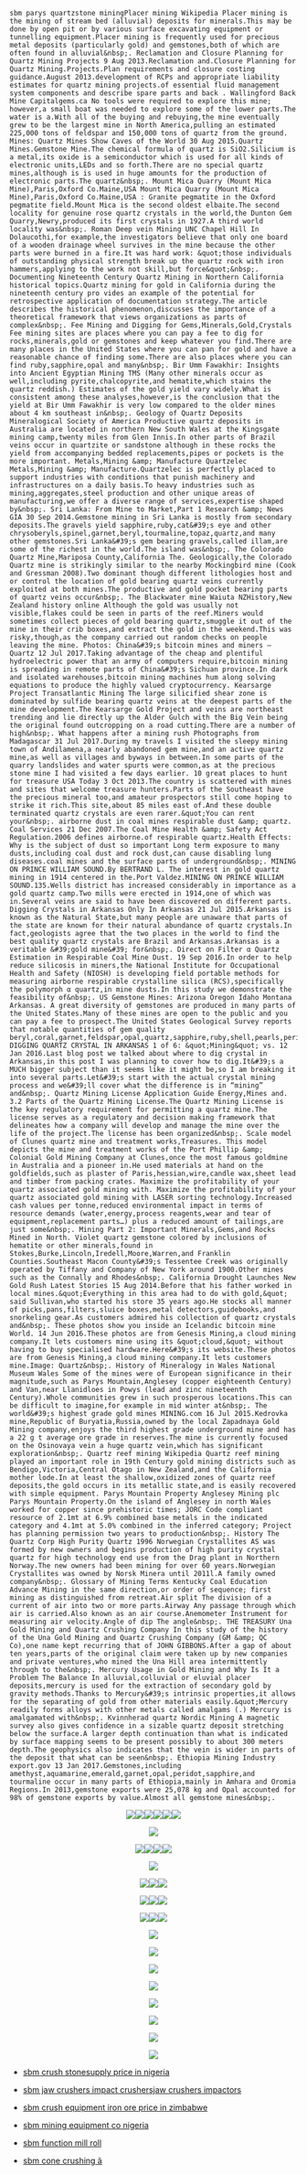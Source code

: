 
```
sbm parys quartzstone miningPlacer mining Wikipedia Placer mining is the mining of stream bed (alluvial) deposits for minerals.This may be done by open pit or by various surface excavating equipment or tunnelling equipment.Placer mining is frequently used for precious metal deposits (particularly gold) and gemstones,both of which are often found in alluvial&nbsp;. Reclamation and Closure Planning for Quartz Mining Projects 9 Aug 2013.Reclamation and.Closure Planning for Quartz Mining.Projects.Plan requirements and closure costing guidance.August 2013.development of RCPs and appropriate liability estimates for quartz mining projects.of essential fluid management system components and describe spare parts and back . Wallingford Back Mine Capitalgems.ca No tools were required to explore this mine; however,a small boat was needed to explore some of the lower parts.The water is a.With all of the buying and rebuying,the mine eventually grew to be the largest mine in North America,pulling an estimated 225,000 tons of feldspar and 150,000 tons of quartz from the ground. Mines: Quartz Mines Show Caves of the World 30 Aug 2015.Quartz Mines.Gemstone Mine.The chemical formula of quartz is SiO2.Silicium is a metal,its oxide is a semiconductor which is used for all kinds of electronic units,LEDs and so forth.There are no special quartz mines,although is is used in huge amounts for the production of electronic parts.The quartz&nbsp;. Mount Mica Quarry (Mount Mica Mine),Paris,Oxford Co.Maine,USA Mount Mica Quarry (Mount Mica Mine),Paris,Oxford Co.Maine,USA : Granite pegmatite in the Oxford pegmatite field.Mount Mica is the second oldest elbaite.The second locality for genuine rose quartz crystals in the world,the Dunton Gem Quarry,Newry,produced its first crystals in 1927.A third world locality was&nbsp;. Roman Deep vein Mining UNC Chapel Hill In Dolaucothi,for example,the investigators believe that only one board of a wooden drainage wheel survives in the mine because the other parts were burned in a fire.It was hard work: &quot;those individuals of outstanding physical strength break up the quartz rock with iron hammers,applying to the work not skill,but force&quot;&nbsp;. Documenting Nineteenth Century Quartz Mining in Northern California historical topics.Quartz mining for gold in California during the nineteenth century pro vides an example of the potential for retrospective application of documentation strategy.The article describes the historical phenomenon,discusses the importance of a theoretical framework that views organizations as parts of complex&nbsp;. Fee Mining and Digging for Gems,Minerals,Gold,Crystals Fee mining sites are places where you can pay a fee to dig for rocks,minerals,gold or gemstones and keep whatever you find.There are many places in the United States where you can pan for gold and have a reasonable chance of finding some.There are also places where you can find ruby,sapphire,opal and many&nbsp;. Bir Umm Fawakhir: Insights into Ancient Egyptian Mining TMS (Many other minerals occur as well,including pyrite,chalcopyrite,and hematite,which stains the quartz reddish.) Estimates of the gold yield vary widely.What is consistent among these analyses,however,is the conclusion that the yield at Bir Umm Fawakhir is very low compared to the older mines about 4 km southeast in&nbsp;. Geology of Quartz Deposits Mineralogical Society of America Productive quartz deposits in Australia are located in northern New South Wales at the Kingsgate mining camp,twenty miles from Glen Innis.In other parts of Brazil veins occur in quartzite or sandstone although in these rocks the yield from accompanying bedded replacements,pipes or pockets is the more important. Metals,Mining &amp; Manufacture Quartzelec Metals,Mining &amp; Manufacture.Quartzelec is perfectly placed to support industries with conditions that punish machinery and infrastructures on a daily basis.To heavy industries such as mining,aggregates,steel production and other unique areas of manufacturing,we offer a diverse range of services,expertise shaped by&nbsp;. Sri Lanka: From Mine to Market,Part 1 Research &amp; News GIA 30 Sep 2014.Gemstone mining in Sri Lanka is mostly from secondary deposits.The gravels yield sapphire,ruby,cat&#39;s eye and other chrysoberyls,spinel,garnet,beryl,tourmaline,topaz,quartz,and many other gemstones.Sri Lanka&#39;s gem bearing gravels,called illam,are some of the richest in the world.The island was&nbsp;. The Colorado Quartz Mine,Mariposa County,California The. Geologically,the Colorado Quartz mine is strikingly similar to the nearby Mockingbird mine (Cook and Gressman 2008).Two dominant though different lithologies host and or control the location of gold bearing quartz veins currently exploited at both mines.The productive and gold pocket bearing parts of quartz veins occur&nbsp;. The Blackwater mine Waiuta NZHistory,New Zealand history online Although the gold was usually not visible,flakes could be seen in parts of the reef.Miners would sometimes collect pieces of gold bearing quartz,smuggle it out of the mine in their crib boxes,and extract the gold in the weekend.This was risky,though,as the company carried out random checks on people leaving the mine. Photos: China&#39;s bitcoin mines and miners — Quartz 12 Jul 2017.Taking advantage of the cheap and plentiful hydroelectric power that an army of computers require,bitcoin mining is spreading in remote parts of China&#39;s Sichuan province.In dark and isolated warehouses,bitcoin mining machines hum along solving equations to produce the highly valued cryptocurrency. Kearsarge Project Transatlantic Mining The large silicified shear zone is dominated by sulfide bearing quartz veins at the deepest parts of the mine development.The Kearsarge Gold Project and veins are northeast trending and lie directly up the Alder Gulch with the Big Vein being the original found outcropping on a road cutting.There are a number of high&nbsp;. What happens after a mining rush Photographs from Madagascar 31 Jul 2017.During my travels I visited the sleepy mining town of Andilamena,a nearly abandoned gem mine,and an active quartz mine,as well as villages and byways in between.In some parts of the quarry landslides and water spurts were common,as at the precious stone mine I had visited a few days earlier. 10 great places to hunt for treasure USA Today 3 Oct 2013.The country is scattered with mines and sites that welcome treasure hunters.Parts of the Southeast have the precious mineral too,and amateur prospectors still come hoping to strike it rich.This site,about 85 miles east of.And these double terminated quartz crystals are even rarer.&quot;You can rent your&nbsp;. airborne dust in coal mines respirable dust &amp; quartz. Coal Services 21 Dec 2007.The Coal Mine Health &amp; Safety Act Regulation.2006 defines airborne.of respirable quartz.Health Effects: Why is the subject of dust so important Long term exposure to many dusts,including coal dust and rock dust,can cause disabling lung diseases.coal mines and the surface parts of underground&nbsp;. MINING ON PRINCE WILLIAM SOUND.By BERTRAND L. The interest in gold quartz mining in 1914 centered in the.Port Valdez.MINING ON PRINCE WILLIAM SOUND.135.Wells district has increased considerably in importance as a gold quartz camp.Two mills were erected in 1914,one of which was in.Several veins are said to have been discovered on different parts. Digging Crystals in Arkansas Only In Arkansas 21 Jul 2015.Arkansas is known as the Natural State,but many people are unaware that parts of the state are known for their natural abundance of quartz crystals.In fact,geologists agree that the two places in the world to find the best quality quartz crystals are Brazil and Arkansas.Arkansas is a veritable &#39;gold mine&#39; for&nbsp;. Direct on Filter α Quartz Estimation in Respirable Coal Mine Dust. 19 Sep 2016.In order to help reduce silicosis in miners,the National Institute for Occupational Health and Safety (NIOSH) is developing field portable methods for measuring airborne respirable crystalline silica (RCS),specifically the polymorph α quartz,in mine dusts.In this study we demonstrate the feasibility of&nbsp;. US Gemstone Mines: Arizona Oregon Idaho Montana Arkansas. A great diversity of gemstones are produced in many parts of the United States.Many of these mines are open to the public and you can pay a fee to prospect.The United States Geological Survey reports that notable quantities of gem quality beryl,coral,garnet,feldspar,opal,quartz,sapphire,ruby,shell,pearls,peridot,&nbsp;. DIGGING QUARTZ CRYSTAL IN ARKANSAS 1 of 6: &quot;Mining&quot; vs. 12 Jan 2016.Last blog post we talked about where to dig crystal in Arkansas,in this post I was planning to cover how to dig.It&#39;s a MUCH bigger subject than it seems like it might be,so I am breaking it into several parts.Let&#39;s start with the actual crystal mining process and we&#39;ll cover what the difference is in “mining” and&nbsp;. Quartz Mining License Application Guide Energy,Mines and. 3.2 Parts of the Quartz Mining License.The Quartz Mining License is the key regulatory requirement for permitting a quartz mine.The license serves as a regulatory and decision making framework that delineates how a company will develop and manage the mine over the life of the project.The license has been organized&nbsp;. Scale model of Clunes quartz mine and treatment works,Treasures. This model depicts the mine and treatment works of the Port Phillip &amp; Colonial Gold Mining Company at Clunes,once the most famous goldmine in Australia and a pioneer in.He used materials at hand on the goldfields,such as plaster of Paris,hessian,wire,candle wax,sheet lead and timber from packing crates. Maximize the profitability of your quartz associated gold mining with. Maximize the profitability of your quartz associated gold mining with LASER sorting technology.Increased cash values per tonne,reduced environmental impact in terms of resource demands (water,energy,process reagents,wear and tear of equipment,replacement parts…) plus a reduced amount of tailings,are just some&nbsp;. Mining Part 2: Important Minerals,Gems,and Rocks Mined in North. Violet quartz gemstone colored by inclusions of hematite or other minerals,found in Stokes,Burke,Lincoln,Iredell,Moore,Warren,and Franklin Counties.Southeast Macon County&#39;s Tessentee Creek was originally operated by Tiffany and Company of New York around 1900.Other mines such as the Connally and Rhodes&nbsp;. California Drought Launches New Gold Rush Latest Stories 15 Aug 2014.Before that his father worked in local mines.&quot;Everything in this area had to do with gold,&quot; said Sullivan,who started his store 35 years ago.He stocks all manner of picks,pans,filters,sluice boxes,metal detectors,guidebooks,and snorkeling gear.As customers admired his collection of quartz crystals and&nbsp;. These photos show you inside an Icelandic bitcoin mine World. 14 Jun 2016.These photos are from Genesis Mining,a cloud mining company.It lets customers mine using its &quot;cloud,&quot; without having to buy specialised hardware.Here&#39;s its website.These photos are from Genesis Mining,a cloud mining company.It lets customers mine.Image: Quartz&nbsp;. History of Mineralogy in Wales National Museum Wales Some of the mines were of European significance in their magnitude,such as Parys Mountain,Anglesey (copper eighteenth Century) and Van,near Llanidloes in Powys (lead and zinc nineteenth Century).Whole communities grew in such prosperous locations.This can be difficult to imagine,for example in mid winter at&nbsp;. The world&#39;s highest grade gold mines MINING.com 16 Jul 2015.Kedrovka mine,Republic of Buryatia,Russia,owned by the local Zapadnaya Gold Mining company,enjoys the third highest grade underground mine and has a 22 g t average ore grade in reserves.The mine is currently focused on the Osinovaya vein a huge quartz vein,which has significant exploration&nbsp;. Quartz reef mining Wikipedia Quartz reef mining played an important role in 19th Century gold mining districts such as Bendigo,Victoria,Central Otago in New Zealand,and the California mother lode.In at least the shallow,oxidized zones of quartz reef deposits,the gold occurs in its metallic state,and is easily recovered with simple equipment. Parys Mountain Property Anglesey Mining plc Parys Mountain Property.On the island of Anglesey in north Wales worked for copper since prehistoric times; JORC Code compliant resource of 2.1mt at 6.9% combined base metals in the indicated category and 4.1mt at 5.0% combined in the inferred category; Project has planning permission two years to production&nbsp;. History The Quartz Corp High Purity Quartz 1996 Norwegian Crystallites AS was formed by new owners and begins production of high purity crystal quartz for high technology end use from the Drag plant in Northern Norway.The new owners had been mining for over 60 years.Norwegian Crystallites was owned by Norsk Minera until 2011l.A family owned company&nbsp;. Glossary of Mining Terms Kentucky Coal Education Advance Mining in the same direction,or order of sequence; first mining as distinguished from retreat.Air split The division of a current of air into two or more parts.Airway Any passage through which air is carried.Also known as an air course.Anemometer Instrument for measuring air velocity.Angle of dip The angle&nbsp;. THE TREASURY Una Gold Mining and Quartz Crushing Company In this study of the history of the Una Gold Mining and Quartz Crushing Company (GM &amp; QC Co),one name kept recurring that of JOHN GIBBONS.After a gap of about ten years,parts of the original claim were taken up by new companies and private ventures,who mined the Una Hill area intermittently through to the&nbsp;. Mercury Usage in Gold Mining and Why Is It a Problem The Balance In alluvial,colluvial or eluvial placer deposits,mercury is used for the extraction of secondary gold by gravity methods.Thanks to Mercury&#39;s intrinsic properties,it allows for the separating of gold from other materials easily.​&quot;Mercury readily forms alloys with other metals called amalgams (.) Mercury is amalgamated with&nbsp;. Kvinnherad quartz Nordic Mining A magnetic survey also gives confidence in a sizable quartz deposit stretching below the surface.A larger depth continuation than what is indicated by surface mapping seems to be present possibly to about 300 meters depth.The geophysics also indicates that the vein is wider in parts of the deposit that what can be seen&nbsp;. Ethiopia Mining Industry export.gov 13 Jan 2017.Gemstones,including amethyst,aquamarine,emerald,garnet,opal,peridot,sapphire,and tourmaline occur in many parts of Ethiopia,mainly in Amhara and Oromia Regions.In 2013,gemstone exports were 25,078 kg and Opal accounted for 98% of gemstone exports by value.Almost all gemstone mines&nbsp;. 
```

<div align="center">
  
<a rel="nofollow" href="https://m.shibang-china.com?f=github&k=sbm+parys+quartzstone+mining"><img src="https://static.shibang-china.com/en/l.png"></a><img src="https://static.shibang-china.com/en/hw.png"><a rel="nofollow" href="https://m.shibang-china.com/product/?f=github&k=sbm+parys+quartzstone+mining"><img src="https://static.shibang-china.com/en/p.png"></a><a rel="nofollow" href="https://m.shibang-china.com/cases/?f=github&k=sbm+parys+quartzstone+mining"><img src="https://static.shibang-china.com/en/c.png"></a><a rel="nofollow" href="https://m.shibang-china.com/news/?f=github&k=sbm+parys+quartzstone+mining"><img src="https://static.shibang-china.com/en/n.png"></a><a rel="nofollow" href="https://m.shibang-china.com?f=github&k=sbm+parys+quartzstone+mining"><img src="https://static.shibang-china.com/en/m.png"></a>

<a rel="nofollow" href="https://m.shibang-china.com/product/?f=github&k=sbm+parys+quartzstone+mining"><img src="https://static.shibang-china.com/en/b.jpg"></a>
  
<a rel="nofollow" href="https://m.shibang-china.com/solution-aggregate.html?f=github&k=sbm+parys+quartzstone+mining"><img src="https://static.shibang-china.com/en/a.jpg"></a><a rel="nofollow" href="https://m.shibang-china.com/solution-mine.html?f=github&k=sbm+parys+quartzstone+mining"><img src="https://static.shibang-china.com/en/m.jpg"></a><a rel="nofollow" href="https://m.shibang-china.com/solution-mill.html?f=github&k=sbm+parys+quartzstone+mining"><img src="https://static.shibang-china.com/en/g.jpg"></a><a rel="nofollow" href="https://m.shibang-china.com/solution-epc.html?f=github&k=sbm+parys+quartzstone+mining"><img src="https://static.shibang-china.com/en/e.jpg"></a>

<a rel="nofollow" href="https://m.shibang-china.com/product/?f=github&k=sbm+parys+quartzstone+mining"><img src="https://static.shibang-china.com/en/a-p.png"></a>

<a rel="nofollow" href="https://m.shibang-china.com/product/crusher/c6x.html?f=github&k=sbm+parys+quartzstone+mining"><img src="https://static.shibang-china.com/en/j.jpg"></a><a rel="nofollow" href="https://m.shibang-china.com/product/crusher/ci5x.html?f=github&k=sbm+parys+quartzstone+mining"><img src="https://static.shibang-china.com/en/i.jpg"></a><a rel="nofollow" href="https://m.shibang-china.com/product/crusher/hst.html?f=github&k=sbm+parys+quartzstone+mining"><img src="https://static.shibang-china.com/en/c.jpg"></a>

<a rel="nofollow" href="https://m.shibang-china.com/product/mill/mtw.html?f=github&k=sbm+parys+quartzstone+mining"><img src="https://static.shibang-china.com/en/mtw.jpg"></a><a rel="nofollow" href="https://m.shibang-china.com/product/mill/scm.html?f=github&k=sbm+parys+quartzstone+mining"><img src="https://static.shibang-china.com/en/scm.jpg"></a><a rel="nofollow" href="https://m.shibang-china.com/product/mill/lm.html?f=github&k=sbm+parys+quartzstone+mining"><img src="https://static.shibang-china.com/en/lm.jpg"></a>

<a rel="nofollow" href="https://m.shibang-china.com/product/sand/vsi6x.html?f=github&k=sbm+parys+quartzstone+mining"><img src="https://static.shibang-china.com/en/6x.jpg"></a><a rel="nofollow" href="https://m.shibang-china.com/product/sand/vu.html?f=github&k=sbm+parys+quartzstone+mining"><img src="https://static.shibang-china.com/en/vu.jpg"></a><a rel="nofollow" href="https://m.shibang-china.com/product/mobile/klun.html?f=github&k=sbm+parys+quartzstone+mining"><img src="https://static.shibang-china.com/en/k.jpg"></a>

<a rel="nofollow" href="https://m.shibang-china.com/cases/?f=github&k=sbm+parys+quartzstone+mining"><img src="https://static.shibang-china.com/en/case.png"></a>

<a rel="nofollow" href="https://m.shibang-china.com/cases/aggregate/202.html?f=github&k=sbm+parys+quartzstone+mining"><img src="https://static.shibang-china.com/en/c-1.jpg"></a>

<a rel="nofollow" href="https://m.shibang-china.com/cases/aggregate/203.html?f=github&k=sbm+parys+quartzstone+mining"><img src="https://static.shibang-china.com/en/c-2.jpg"></a>

<a rel="nofollow" href="https://m.shibang-china.com/cases/mill/123.html?f=github&k=sbm+parys+quartzstone+mining"><img src="https://static.shibang-china.com/en/c-3.jpg"></a>

<a rel="nofollow" href="https://m.shibang-china.com/contact_us.html?f=github&k=sbm+parys+quartzstone+mining"><img src="https://static.shibang-china.com/en/contact.png"></a>

<a rel="nofollow" href="https://swt.shibang-china.com/?f=github&k=sbm+parys+quartzstone+mining"><img src="https://static.shibang-china.com/en/chat.png"></a>

<a rel="nofollow" href="https://whatsapp.shibangsoft.com/WhatsApp.php?f=github&k=sbm+parys+quartzstone+mining"><img src="https://static.shibang-china.com/en/whatsapp.png"></a>

<a rel="nofollow" href="https://m.shibang-china.com/?f=github&k=sbm+parys+quartzstone+mining"><img src="https://static.shibang-china.com/en/website.png"></a>

</div>


* [sbm crush stonesupply price in nigeria](sbm%20crush%20stonesupply%20price%20in%20nigeria.md)

* [sbm jaw crushers impact crushersjaw crushers impactors](sbm%20jaw%20crushers%20impact%20crushersjaw%20crushers%20impactors.md)

* [sbm crush equipment iron ore price in zimbabwe](sbm%20crush%20equipment%20iron%20ore%20price%20in%20zimbabwe.md)

* [sbm mining equipment co nigeria](sbm%20mining%20equipment%20co%20nigeria.md)

* [sbm function mill roll](sbm%20function%20mill%20roll.md)

* [sbm cone crushing ã](sbm%20cone%20crushing%20%C3%A3.md)